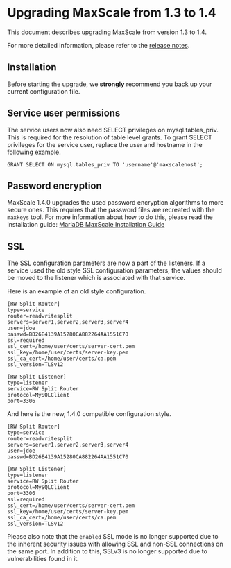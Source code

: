 # Upgrading MaxScale from 1.3 to 1.4

This document describes upgrading MaxScale from version 1.3 to 1.4.

For more detailed information, please refer to the [release notes](../Release-Notes/MaxScale-1.4.0-Release-Notes.md).

## Installation

Before starting the upgrade, we **strongly** recommend you back up your current
configuration file.

## Service user permissions

The service users now also need SELECT privileges on mysql.tables_priv. This is
required for the resolution of table level grants. To grant SELECT privileges
for the service user, replace the user and hostname in the following example.

```
GRANT SELECT ON mysql.tables_priv TO 'username'@'maxscalehost';
```

## Password encryption

MaxScale 1.4.0 upgrades the used password encryption algorithms to more secure ones.
This requires that the password files are recreated with the `maxkeys` tool.
For more information about how to do this, please read the installation guide:
[MariaDB MaxScale Installation Guide](../Documentation/Getting-Started/MariaDB-MaxScale-Installation-Guide.md)

## SSL

The SSL configuration parameters are now a part of the listeners. If a service
used the old style SSL configuration parameters, the values should be moved to
the listener which is associated with that service.

Here is an example of an old style configuration.

```
[RW Split Router]
type=service
router=readwritesplit
servers=server1,server2,server3,server4
user=jdoe
passwd=BD26E4139A15280CA882264AA1551C70
ssl=required
ssl_cert=/home/user/certs/server-cert.pem
ssl_key=/home/user/certs/server-key.pem
ssl_ca_cert=/home/user/certs/ca.pem
ssl_version=TLSv12

[RW Split Listener]
type=listener
service=RW Split Router
protocol=MySQLClient
port=3306
```

And here is the new, 1.4.0 compatible configuration style.

```
[RW Split Router]
type=service
router=readwritesplit
servers=server1,server2,server3,server4
user=jdoe
passwd=BD26E4139A15280CA882264AA1551C70

[RW Split Listener]
type=listener
service=RW Split Router
protocol=MySQLClient
port=3306
ssl=required
ssl_cert=/home/user/certs/server-cert.pem
ssl_key=/home/user/certs/server-key.pem
ssl_ca_cert=/home/user/certs/ca.pem
ssl_version=TLSv12
```

Please also note that the `enabled` SSL mode is no longer supported due to
the inherent security issues with allowing SSL and non-SSL connections on
the same port. In addition to this, SSLv3 is no longer supported due to
vulnerabilities found in it.
